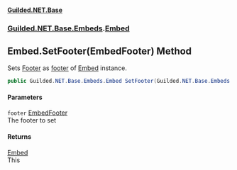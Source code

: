 
#### [Guilded.NET.Base](Guilded_NET_Base 'Guilded_NET_Base')
### [Guilded.NET.Base.Embeds](Guilded_NET_Base#Guilded_NET_Base_Embeds 'Guilded.NET.Base.Embeds').[Embed](Embed 'Guilded.NET.Base.Embeds.Embed')
## Embed.SetFooter(EmbedFooter) Method
Sets [Footer](Embed_Footer 'Guilded.NET.Base.Embeds.Embed.Footer') as [footer](Embed_SetFooter(EmbedFooter)#Guilded_NET_Base_Embeds_Embed_SetFooter(Guilded_NET_Base_Embeds_EmbedFooter)_footer 'Guilded.NET.Base.Embeds.Embed.SetFooter(Guilded.NET.Base.Embeds.EmbedFooter).footer') of [Embed](Embed 'Guilded.NET.Base.Embeds.Embed') instance.  
```csharp
public Guilded.NET.Base.Embeds.Embed SetFooter(Guilded.NET.Base.Embeds.EmbedFooter footer);
```

#### Parameters
<a name='Guilded_NET_Base_Embeds_Embed_SetFooter(Guilded_NET_Base_Embeds_EmbedFooter)_footer'></a>
`footer` [EmbedFooter](EmbedFooter 'Guilded.NET.Base.Embeds.EmbedFooter')  
The footer to set
  

#### Returns
[Embed](Embed 'Guilded.NET.Base.Embeds.Embed')  
This
